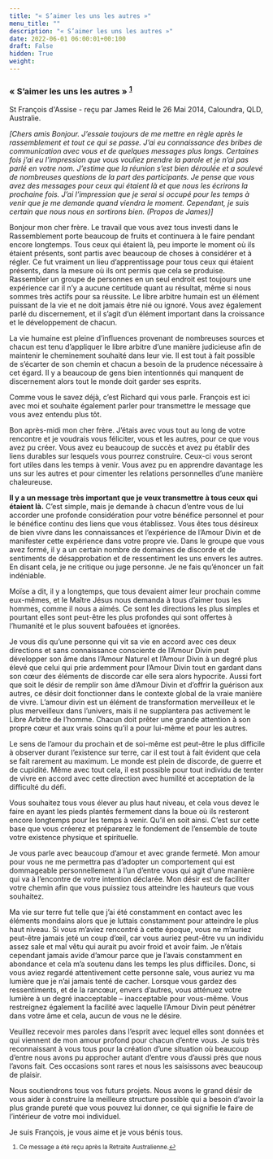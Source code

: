 ```yaml
---
title: "« S’aimer les uns les autres »"
menu_title: ""
description: "« S’aimer les uns les autres »"
date: 2022-06-01 06:00:01+00:100
draft: False
hidden: True
weight:
---
```

### « S’aimer les uns les autres » <sup id="a1">[1](#f1)</sup>

St François d'Assise - reçu par  James Reid le 26 Mai 2014, Caloundra, QLD, Australie.

*[Chers amis Bonjour. J’essaie toujours de me mettre en règle après le rassemblement et tout ce qui se passe. J’ai eu connaissance des bribes de communication avec vous et de quelques messages plus longs. Certaines fois j’ai eu l’impression que vous vouliez prendre la parole et je n’ai pas parlé en votre nom. J’estime que la réunion s’est bien déroulée et a soulevé de nombreuses questions de la part des participants. Je pense que vous avez des messages pour ceux qui étaient là et que nous les écrirons la prochaine fois. J’ai l’impression que je serai si occupé pour les temps à venir que je me demande quand viendra le moment. Cependant, je suis certain que nous nous en sortirons bien. (Propos de James)]*

Bonjour mon cher frère. Le travail que vous avez tous investi dans le Rassemblement porte beaucoup de fruits et continuera à le faire pendant encore longtemps. Tous ceux qui étaient là, peu importe le moment où ils étaient présents, sont partis avec beaucoup de choses à considérer et à régler. Ce fut vraiment un lieu d’apprentissage pour tous ceux qui étaient présents, dans la mesure où ils ont permis que cela se produise. Rassembler un groupe de personnes en un seul endroit est toujours une expérience car il n’y a aucune certitude quant au résultat, même si nous sommes très actifs pour sa réussite. Le libre arbitre humain est un élément puissant de la vie et ne doit jamais être nié ou ignoré. Vous avez également parlé du discernement, et il s’agit d’un élément important dans la croissance et le développement de chacun.

La vie humaine est pleine d’influences provenant de nombreuses sources et chacun est tenu d’appliquer le libre arbitre d’une manière judicieuse afin de maintenir le cheminement souhaité dans leur vie. Il est tout à fait possible de s’écarter de son chemin et chacun a besoin de la prudence nécessaire à cet égard. Il y a beaucoup de gens bien intentionnés qui manquent de discernement alors tout le monde doit garder ses esprits.

Comme vous le savez déjà, c’est Richard qui vous parle. François est ici avec moi et souhaite également parler pour transmettre le message que vous avez entendu plus tôt.

Bon après-midi mon cher frère. J’étais avec vous tout au long de votre rencontre et je voudrais vous féliciter, vous et les autres, pour ce que vous avez pu créer. Vous avez eu beaucoup de succès et avez pu établir des liens durables sur lesquels vous pourrez construire. Ceux-ci vous seront fort utiles dans les temps à venir. Vous avez pu en apprendre davantage les uns sur les autres et pour cimenter les relations personnelles d’une manière chaleureuse.

**Il y a un message très important que je veux transmettre à tous ceux qui étaient là.** C’est simple, mais je demande à chacun d’entre vous de lui accorder une profonde considération pour votre bénéfice personnel et pour le bénéfice continu des liens que vous établissez. Vous êtes tous désireux de bien vivre dans les connaissances et l’expérience de l’Amour Divin et de manifester cette expérience dans votre propre vie. Dans le groupe que vous avez formé, il y a un certain nombre de domaines de discorde et de sentiments de désapprobation et de ressentiment les uns envers les autres. En disant cela, je ne critique ou juge personne. Je ne fais qu’énoncer un fait indéniable.

Moïse a dit, il y a longtemps, que tous devaient aimer leur prochain comme eux-mêmes, et le Maître Jésus nous demanda à tous d’aimer tous les hommes, comme il nous a aimés. Ce sont les directions les plus simples et pourtant elles sont peut-être les plus profondes qui sont offertes à l’humanité et le plus souvent bafouées et ignorées.

Je vous dis qu’une personne qui vit sa vie en accord avec ces deux directions et sans connaissance consciente de l’Amour Divin peut développer son âme dans l’Amour Naturel et l’Amour Divin à un degré plus élevé que celui qui prie ardemment pour l’Amour Divin tout en gardant dans son cœur des éléments de discorde car elle sera alors hypocrite. Aussi fort que soit le désir de remplir son âme d’Amour Divin et d’offrir la guérison aux autres, ce désir doit fonctionner dans le contexte global de la vraie manière de vivre. L’amour divin est un élément de transformation merveilleux et le plus merveilleux dans l’univers, mais il ne supplantera pas activement le Libre Arbitre de l’homme. Chacun doit prêter une grande attention à son propre cœur et aux vrais soins qu’il a pour lui-même et pour les autres.

Le sens de l’amour du prochain et de soi-même est peut-être le plus difficile à observer durant l’existence sur terre, car il est tout à fait évident que cela se fait rarement au maximum. Le monde est plein de discorde, de guerre et de cupidité. Même avec tout cela, il est possible pour tout individu de tenter de vivre en accord avec cette direction avec humilité et acceptation de la difficulté du défi.

Vous souhaitez tous vous élever au plus haut niveau, et cela vous devez le faire en ayant les pieds plantés fermement dans la boue où ils resteront encore longtemps pour les temps à venir. Qu’il en soit ainsi. C’est sur cette base que vous créerez et préparerez le fondement de l’ensemble de toute votre existence physique et spirituelle.

Je vous parle avec beaucoup d’amour et avec grande fermeté. Mon amour pour vous ne me permettra pas d’adopter un comportement qui est dommageable personnellement à l’un d’entre vous qui agit d’une manière qui va à l’encontre de votre intention déclarée. Mon désir est de faciliter votre chemin afin que vous puissiez tous atteindre les hauteurs que vous souhaitez.

Ma vie sur terre fut telle que j’ai été constamment en contact avec les éléments mondains alors que je luttais constamment pour atteindre le plus haut niveau. Si vous m’aviez rencontré à cette époque, vous ne m’auriez peut-être jamais jeté un coup d’œil, car vous auriez peut-être vu un individu assez sale et mal vêtu qui aurait pu avoir froid et avoir faim. Je n’étais cependant jamais avide d’amour parce que je l’avais constamment en abondance et cela m’a soutenu dans les temps les plus difficiles. Donc, si vous aviez regardé attentivement cette personne sale, vous auriez vu ma lumière que je n’ai jamais tenté de cacher. Lorsque vous gardez des ressentiments, et de la rancœur, envers d’autres, vous atténuez votre lumière à un degré inacceptable – inacceptable pour vous-même. Vous restreignez également la facilité avec laquelle l’Amour Divin peut pénétrer dans votre âme et cela, aucun de vous ne le désire.

Veuillez recevoir mes paroles dans l’esprit avec lequel elles sont données et qui viennent de mon amour profond pour chacun d’entre vous. Je suis très reconnaissant à vous tous pour la création d’une situation où beaucoup d’entre nous avons pu approcher autant d’entre vous d’aussi près que nous l’avons fait. Ces occasions sont rares et nous les saisissons avec beaucoup de plaisir.

Nous soutiendrons tous vos futurs projets. Nous avons le grand désir de vous aider à construire la meilleure structure possible qui a besoin d’avoir la plus grande pureté que vous pouvez lui donner, ce qui signifie le faire de l’intérieur de votre moi individuel.

Je suis François, je vous aime et je vous bénis tous.
<small>

1. <large id="f1"> Ce message a été reçu après la Retraite Australienne.[↩](#a1)
